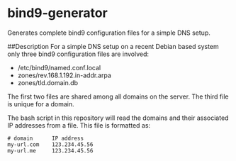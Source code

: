 bind9-generator
===============

Generates complete bind9 configuration files for a simple DNS setup. 

##Description
For a simple DNS setup on a recent Debian based system only three bind9 configuration files are involved:
* /etc/bind9/named.conf.local
* zones/rev.168.1.192.in-addr.arpa
* zones/tld.domain.db

The first two files are shared among all domains on the server. The third file is unique for a domain. 

The bash script in this repository will read the domains and their associated IP addresses from a file. This file is formatted as:

    # domain	  IP address
    my-url.com	  123.234.45.56
    my-url.me	  123.234.45.56




